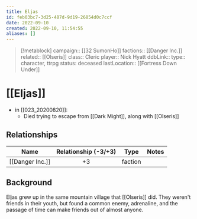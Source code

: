 ```yaml
---
title: Eljas
id: feb03bc7-3d25-487d-9d19-26854d0c7ccf
date: 2022-09-10
created: 2022-09-10, 11:54:55
aliases: []
---
```


> [!metablock] 
> campaign:: [[32 SumonHo]]
> factions:: [[Danger Inc.]]
> related:: [[Olseris]]
> class:: Cleric
> player:: Nick Hyatt
> ddbLink:: 
> type:: character, ttrpg
> status: deceased
> lastLocation:: [[Fortress Down Under]]

# [[Eljas]]


- in [[023_20200820]]:
    - Died trying to escape from [[Dark Might]], along with [[Olseris]]

## Relationships

| Name            | Relationship (-3/+3) | Type    | Notes |
| --------------- |:--------------------:| ------- | ----- |
| [[Danger Inc.]] |          +3          | faction |       |


## Background

Eljas grew up in the same mountain village that [[Olseris]] did. They weren't friends in their youth, but found a common enemy, adrenaline, and the passage of time can make friends out of almost anyone.